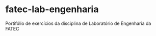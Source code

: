 # fatec-lab-engenharia
Portifólio de exercícios da disciplina de Laboratório de Engenharia da FATEC
